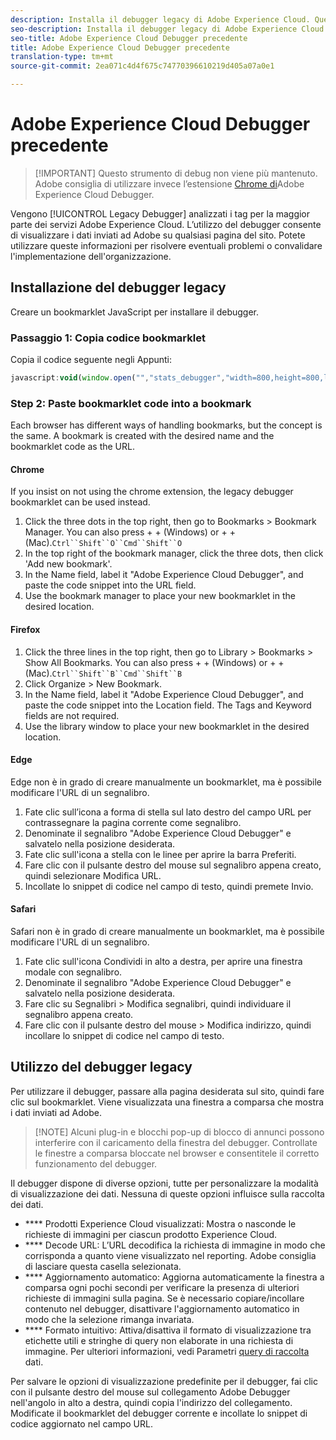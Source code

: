 ```yaml
---
description: Installa il debugger legacy di Adobe Experience Cloud. Questo debugger esamina i tag per Analytics, Target, Advertising Cloud, Identity Service, DTM e Launch.
seo-description: Installa il debugger legacy di Adobe Experience Cloud. Questo debugger esamina i tag per Analytics, Target, Advertising Cloud, Identity Service, DTM e Launch.
seo-title: Adobe Experience Cloud Debugger precedente
title: Adobe Experience Cloud Debugger precedente
translation-type: tm+mt
source-git-commit: 2ea071c4d4f675c74770396610219d405a07a0e1

---
```



# Adobe Experience Cloud Debugger precedente

> [!IMPORTANT] Questo strumento di debug non viene più mantenuto. Adobe consiglia di utilizzare invece l’estensione [Chrome di](https://docs.adobe.com/content/help/en/debugger/using/experience-cloud-debugger.html)Adobe Experience Cloud Debugger.

Vengono [!UICONTROL Legacy Debugger] analizzati i tag per la maggior parte dei servizi Adobe Experience Cloud. L’utilizzo del debugger consente di visualizzare i dati inviati ad Adobe su qualsiasi pagina del sito. Potete utilizzare queste informazioni per risolvere eventuali problemi o convalidare l'implementazione dell'organizzazione.

## Installazione del debugger legacy

Creare un bookmarklet JavaScript per installare il debugger.

### Passaggio 1: Copia codice bookmarklet

Copia il codice seguente negli Appunti:

```JavaScript
javascript:void(window.open("","stats_debugger","width=800,height=800,location=0,menubar=0,status=1,toolbar=0,resizable=1,scrollbars=1").document.write("<script language=\"JavaScript\" id=dbg src=\"https://www.adobetag.com/d1/digitalpulsedebugger/live/DPD.js\"></"+"script>"+"<script language=\"JavaScript\">window.focus();</script>"));
```

### Step 2: Paste bookmarklet code into a bookmark

Each browser has different ways of handling bookmarks, but the concept is the same. A bookmark is created with the desired name and the bookmarklet code as the URL.

#### Chrome

If you insist on not using the chrome extension, the legacy debugger bookmarklet can be used instead.[](https://docs.adobe.com/content/help/en/debugger/using/experience-cloud-debugger.html)

1. Click the three dots in the top right, then go to Bookmarks &gt; Bookmark Manager. You can also press  +  +  (Windows) or  +  +  (Mac).`Ctrl``Shift``O``Cmd``Shift``O`
2. In the top right of the bookmark manager, click the three dots, then click 'Add new bookmark'.
3. In the Name field, label it "Adobe Experience Cloud Debugger", and paste the code snippet into the URL field.
4. Use the bookmark manager to place your new bookmarklet in the desired location.

#### Firefox

1. Click the three lines in the top right, then go to Library &gt; Bookmarks &gt; Show All Bookmarks. You can also press  +  +  (Windows) or  +  +  (Mac).`Ctrl``Shift``B``Cmd``Shift``B`
2. Click Organize &gt; New Bookmark.
3. In the Name field, label it "Adobe Experience Cloud Debugger", and paste the code snippet into the Location field. The Tags and Keyword fields are not required.
4. Use the library window to place your new bookmarklet in the desired location.

#### Edge

Edge non è in grado di creare manualmente un bookmarklet, ma è possibile modificare l'URL di un segnalibro.

1. Fate clic sull’icona a forma di stella sul lato destro del campo URL per contrassegnare la pagina corrente come segnalibro.
2. Denominate il segnalibro "Adobe Experience Cloud Debugger" e salvatelo nella posizione desiderata.
3. Fate clic sull'icona a stella con le linee per aprire la barra Preferiti.
4. Fare clic con il pulsante destro del mouse sul segnalibro appena creato, quindi selezionare Modifica URL.
5. Incollate lo snippet di codice nel campo di testo, quindi premete Invio.

#### Safari

Safari non è in grado di creare manualmente un bookmarklet, ma è possibile modificare l'URL di un segnalibro.

1. Fate clic sull'icona Condividi in alto a destra, per aprire una finestra modale con segnalibro.
2. Denominate il segnalibro "Adobe Experience Cloud Debugger" e salvatelo nella posizione desiderata.
3. Fare clic su Segnalibri &gt; Modifica segnalibri, quindi individuare il segnalibro appena creato.
4. Fare clic con il pulsante destro del mouse &gt; Modifica indirizzo, quindi incollare lo snippet di codice nel campo di testo.

## Utilizzo del debugger legacy

Per utilizzare il debugger, passare alla pagina desiderata sul sito, quindi fare clic sul bookmarklet. Viene visualizzata una finestra a comparsa che mostra i dati inviati ad Adobe.

> [!NOTE] Alcuni plug-in e blocchi pop-up di blocco di annunci possono interferire con il caricamento della finestra del debugger. Controllate le finestre a comparsa bloccate nel browser e consentitele il corretto funzionamento del debugger.

Il debugger dispone di diverse opzioni, tutte per personalizzare la modalità di visualizzazione dei dati. Nessuna di queste opzioni influisce sulla raccolta dei dati.

* **** Prodotti Experience Cloud visualizzati: Mostra o nasconde le richieste di immagini per ciascun prodotto Experience Cloud.
* **** Decode URL: L’URL decodifica la richiesta di immagine in modo che corrisponda a quanto viene visualizzato nel reporting. Adobe consiglia di lasciare questa casella selezionata.
* **** Aggiornamento automatico: Aggiorna automaticamente la finestra a comparsa ogni pochi secondi per verificare la presenza di ulteriori richieste di immagini sulla pagina. Se è necessario copiare/incollare contenuto nel debugger, disattivare l'aggiornamento automatico in modo che la selezione rimanga invariata.
* **** Formato intuitivo: Attiva/disattiva il formato di visualizzazione tra etichette utili e stringhe di query non elaborate in una richiesta di immagine. Per ulteriori informazioni, vedi Parametri [query di raccolta](../js-implementation/data-collection/query-parameters.md) dati.

Per salvare le opzioni di visualizzazione predefinite per il debugger, fai clic con il pulsante destro del mouse sul collegamento Adobe Debugger nell'angolo in alto a destra, quindi copia l'indirizzo del collegamento. Modificate il bookmarklet del debugger corrente e incollate lo snippet di codice aggiornato nel campo URL.
